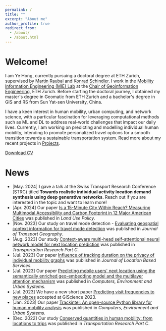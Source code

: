 ```yaml
---
permalink: /
title: ""
excerpt: "About me"
author_profile: true
redirect_from: 
  - /about/
  - /about.html
---
```


Welcome!
======

I am Ye Hong, currently pursuing a doctoral degree at ETH Zurich, supervised by [Martin Raubal](https://www.raubal.ethz.ch/) and [Konrad Schindler](https://igp.ethz.ch/personen/person-detail.html?persid=143986). I work in the [Mobility Information Engineering (MIE) Lab](http://mie-lab.ethz.ch/) at the [Chair of Geoinformation Engineering](https://gis.ethz.ch/en/), ETH Zurich. Before starting the doctoral journey, I obtained my master's degree in Geomatic from ETH Zurich and a bachelor's degree in GIS and RS from Sun Yat-sen University, China. 

I have a keen interest in human mobility, urban computing, and network science, with a particular fascination for leveraging computational methods such as ML and DL to address real-world challenges that impact our daily lives. Currently, I am working on predicting and modelling individual human mobility, intending to promote personalized travel options for a smooth transition towards a sustainable transportation system. Read more about my recent projects in [Projects](/projects).

[Download CV](/files/cv-yehong.pdf)

News
======
* [May. 2024] I gave a talk at the Swiss Transport Research Conference (STRC) titled **Towards realistic individual activity location demand synthesis using deep generative networks**. Reach out if you are interested in the topic and want to learn more!
* [Apr. 2024] Our paper [Is a 15-Minute City Within Reach? Measuring Multimodal Accessibility and Carbon Footprint in 12 Major American Cities](https://doi.org/10.1016/j.landusepol.2024.107180) was published in *Land Use Policy*. 
* [Nov. 2023] Our study on travel mode detection - [Evaluating geospatial context information for travel mode detection](https://doi.org/10.1016/j.jtrangeo.2023.103736) was published in *Journal of Transport Geography*. 
* [Aug. 2023] Our study [Context-aware multi-head self-attentional neural network model for next location prediction](https://doi.org/10.1016/j.trc.2023.104315) was published in *Transportation Research Part C*. 
* [Jul. 2023] Our paper [Influence of tracking duration on the privacy of individual mobility graphs](https://doi.org/10.1080/17489725.2023.2239190) was published in *Journal of Location Based Services*. 
* [Jul. 2023] Our paper [Predicting mobile users' next location using the semantically enriched geo-embedding model and the multilayer attention mechanism](https://doi.org/10.1016/j.compenvurbsys.2023.102009) was published in *Computers, Environment and Urban Systems*. 
* [Jul. 2023] We have a new short paper [Predicting visit frequencies to new places](https://doi.org/10.4230/LIPIcs.GIScience.2023.84) accepted at GIScience 2023.
* [Jan. 2023] Our paper [Trackintel: An open-source Python library for human mobility analysis](https://doi.org/10.1016/j.compenvurbsys.2023.101938) was published in *Computers, Environment and Urban Systems*. 
* [Dec. 2022] Our study [Conserved quantities in human mobility: from locations to trips](https://doi.org/10.1016/j.trc.2022.103979) was published in *Transportation Research Part C*. 

<!-- [all news](/news) -->